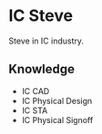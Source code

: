 # IC Steve

Steve in IC industry.

## Knowledge

- IC CAD
- IC Physical Design
- IC STA
- IC Physical Signoff